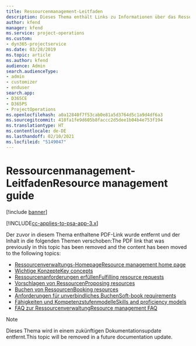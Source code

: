 ```yaml
---
title: Ressourcenmanagement-Leitfaden
description: Dieses Thema enthält Links zu Informationen über das Ressourcenmanagement in Project Service Automation.
author: kfend
manager: kfend
ms.service: project-operations
ms.custom:
- dyn365-projectservice
ms.date: 03/28/2019
ms.topic: article
ms.author: kfend
audience: Admin
search.audienceType:
- admin
- customizer
- enduser
search.app:
- D365CE
- D365PS
- ProjectOperations
ms.openlocfilehash: a0a12840f7f53cab0e81a5d3764d5c1a9d4df6a3
ms.sourcegitcommit: 418fa1fe9d605b8faccc2d5dee1b04b4e753f194
ms.translationtype: HT
ms.contentlocale: de-DE
ms.lasthandoff: 02/10/2021
ms.locfileid: "5149047"
---
```

# <a name="resource-management-guide"></a><span data-ttu-id="9c4f9-103">Ressourcenmanagement-Leitfaden</span><span class="sxs-lookup"><span data-stu-id="9c4f9-103">Resource management guide</span></span>

[!include [banner](../../includes/psa-now-project-operations.md)]

[!INCLUDE[cc-applies-to-psa-app-3.x](../../includes/cc-applies-to-psa-app-3x.md)]

<span data-ttu-id="9c4f9-104">Der zuvor in diesem Thema enthaltene PDF-Link wurde entfernt und der Inhalt in die folgenden Themen verschoben:</span><span class="sxs-lookup"><span data-stu-id="9c4f9-104">The PDF link that was previously in this topic has been removed and the content has been moved to the following topics:</span></span>

- [<span data-ttu-id="9c4f9-105">Ressourcenverwaltungs-Homepage</span><span class="sxs-lookup"><span data-stu-id="9c4f9-105">Resource management home page</span></span>](../resource-management-home-page.md)
- [<span data-ttu-id="9c4f9-106">Wichtige Konzepte</span><span class="sxs-lookup"><span data-stu-id="9c4f9-106">Key concepts</span></span>](../reports-key-concepts.md)
- [<span data-ttu-id="9c4f9-107">Ressourcenanforderungen erfüllen</span><span class="sxs-lookup"><span data-stu-id="9c4f9-107">Fulfilling resource requests</span></span>](../resource-management-fulfill-requests.md)
- [<span data-ttu-id="9c4f9-108">Vorschlagen von Ressourcen</span><span class="sxs-lookup"><span data-stu-id="9c4f9-108">Proposing resources</span></span>](../resource-management-propose-resources.md)
- [<span data-ttu-id="9c4f9-109">Buchen von Ressourcen</span><span class="sxs-lookup"><span data-stu-id="9c4f9-109">Booking resources</span></span>](../resource-management-book-resources-scheduleboard.md)
- [<span data-ttu-id="9c4f9-110">Anforderungen für unverbindliches Buchen</span><span class="sxs-lookup"><span data-stu-id="9c4f9-110">Soft-book requirements</span></span>](../resource-management-softbook-requirements.md)
- [<span data-ttu-id="9c4f9-111">Fähigkeiten und Kompetenzstufenmodelle</span><span class="sxs-lookup"><span data-stu-id="9c4f9-111">Skills and proficiency models</span></span>](../resource-management-skills-proficiency.md)
- [<span data-ttu-id="9c4f9-112">FAQ zur Ressourcenverwaltung</span><span class="sxs-lookup"><span data-stu-id="9c4f9-112">Resource management FAQ</span></span>](../resource-management-faq.md)

> [!NOTE]
> <span data-ttu-id="9c4f9-113">Dieses Thema wird in einem zukünftigen Dokumentationsupdate entfernt.</span><span class="sxs-lookup"><span data-stu-id="9c4f9-113">This topic will be removed in a future documentation update.</span></span> 
